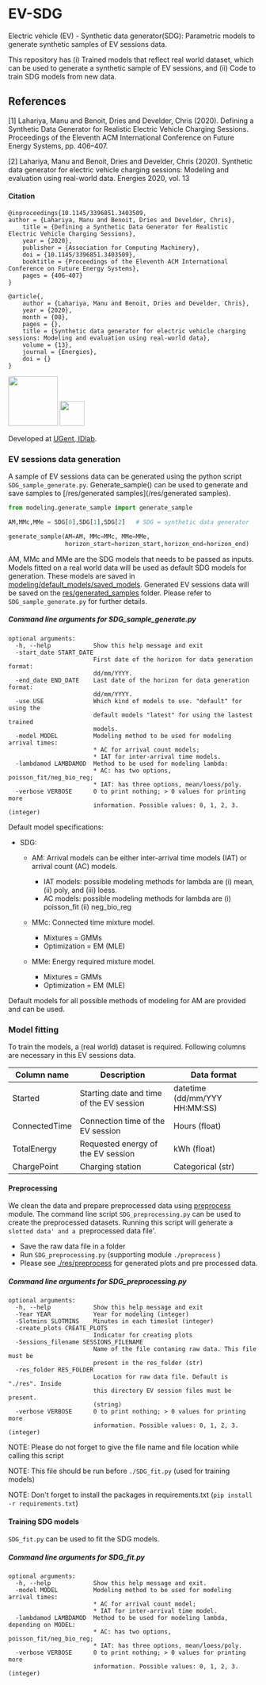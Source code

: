 # EV-SDG
Electric vehicle (EV) - Synthetic data generator(SDG): Parametric models to generate synthetic samples of EV sessions data.
 
This repository has
(i) Trained models that reflect real world dataset, which can be used to generate a synthetic sample of EV sessions, and
(ii) Code to train SDG models from new data.

## References
<a id="1">[1]</a> 
Lahariya, Manu and Benoit, Dries and Develder, Chris (2020). 
Defining a Synthetic Data Generator for Realistic Electric Vehicle Charging Sessions. 
Proceedings of the Eleventh ACM International Conference on Future Energy Systems, pp. 406–407.

<a id="1">[2]</a> 
Lahariya, Manu and Benoit, Dries and Develder, Chris (2020). 
Synthetic data generator for electric vehicle charging sessions: Modeling and evaluation using real-world data.
Energies 2020, vol. 13

#### Citation
```
@inproceedings{10.1145/3396851.3403509,
author = {Lahariya, Manu and Benoit, Dries and Develder, Chris},
    title = {Defining a Synthetic Data Generator for Realistic Electric Vehicle Charging Sessions},
    year = {2020},
    publisher = {Association for Computing Machinery},
    doi = {10.1145/3396851.3403509},
    booktitle = {Proceedings of the Eleventh ACM International Conference on Future Energy Systems},
    pages = {406–407}
}

@article{,
    author = {Lahariya, Manu and Benoit, Dries and Develder, Chris},
    year = {2020},
    month = {08},
    pages = {},
    title = {Synthetic data generator for electric vehicle charging sessions: Modeling and evaluation using real-world data},
    volume = {13},
    journal = {Energies},
    doi = {}
}
```
<img src="https://idlab.technology/assets/img/logo.jpg" width="100"> <img src="https://styleguide.ugent.be/files/uploads/logo_UGent_EN_RGB_2400_kleur_witbg.png" width="50">

Developed at [UGent, IDlab](https://www.ugent.be/ea/idlab/en). 



### EV sessions data generation
A sample of EV sessions data can be generated using the python script `SDG_sample_generate.py`. Generate_sample() can be used 
to generate and save samples to [/res/generated samples](/res/generated samples). 


```python
from modeling.generate_sample import generate_sample

AM,MMc,MMe = SDG[0],SDG[1],SDG[2]   # SDG = synthetic data generator

generate_sample(AM=AM, MMc=MMc, MMe=MMe,
                horizon_start=horizon_start,horizon_end=horizon_end)
```

AM, MMc and MMe are the SDG models that needs to be passed as inputs. 
Models fitted on a real world data will be used as default SDG models for generation.
These models are saved in [modeling/default_models/saved_models]([modeling/default_models/saved_models]). 
Generated EV sessions data will be saved on the [res/generated_samples]([res/generated_samples]) folder. Please refer to  `SDG_sample_generate.py` for further details. 

##### Command line arguments for SDG_sample_generate.py

```
optional arguments:
  -h, --help            Show this help message and exit
  -start_date START_DATE
                        First date of the horizon for data generation format:
                        dd/mm/YYYY.
  -end_date END_DATE    Last date of the horizon for data generation format:
                        dd/mm/YYYY.
  -use USE              Which kind of models to use. "default" for using the
                        default models "latest" for using the lastest trained
                        models.
  -model MODEL          Modeling method to be used for modeling arrival times:
                        * AC for arrival count models;
                        * IAT for inter-arrival time models.
  -lambdamod LAMBDAMOD  Method to be used for modeling lambda:
                        * AC: has two options, poisson_fit/neg_bio_reg;
                        * IAT: has three options, mean/loess/poly.
  -verbose VERBOSE      0 to print nothing; > 0 values for printing more
                        information. Possible values: 0, 1, 2, 3. (integer)

```


Default model specifications:

* SDG:
    * AM: Arrival models can be either inter-arrival time models (IAT) or arrival count (AC) models.
        * IAT models: possible modeling methods for lambda are (i) mean, (ii) poly, and (iii) loess.
        * AC models: possible modeling methods for lambda are (i) poisson_fit (ii) neg_bio_reg
        
    * MMc: Connected time mixture model.
        * Mixtures = GMMs
        * Optimization = EM (MLE)
    * MMe: Energy required mixture model.
        * Mixtures = GMMs
        * Optimization = EM (MLE)

Default models for all possible methods of modeling for AM are provided and can be used.

### Model fitting

To train the models, a (real world) dataset is required. Following columns are necessary in this EV sessions data.

Column name | Description | Data format
--- | --- | ---
Started | Starting date and time of the EV session | datetime (dd/mm/YYY HH:MM:SS)
ConnectedTime | Connection time of the EV session | Hours (float)
TotalEnergy | Requested energy of the EV session | kWh (float)
ChargePoint | Charging station | Categorical (str) 

#### Preprocessing

We clean the data and prepare preprocessed data using [preprocess](preprocess) module. 
The command line script `SDG_preprocessing.py` can be used to create the preprocessed datasets. 
Running this script will generate a `slotted data' and a `preprocessed data file'. 

* Save the raw data file in a folder
* Run `SDG_preprocessing.py` (supporting module `./preprocess` )
* Please see [./res/preprocess](./res/preprocess) for generated plots and pre processed data.

##### Command line arguments for SDG_preprocessing.py

```
optional arguments:
  -h, --help            Show this help message and exit
  -Year YEAR            Year for modeling (integer)
  -Slotmins SLOTMINS    Minutes in each timeslot (integer)
  -create_plots CREATE_PLOTS
                        Indicator for creating plots
  -Sessions_filename SESSIONS_FILENAME
                        Name of the file contaning raw data. This file must be
                        present in the res_folder (str)
  -res_folder RES_FOLDER
                        Location for raw data file. Default is "./res". Inside
                        this directory EV session files must be present. 
                        (string)
  -verbose VERBOSE      0 to print nothing; > 0 values for printing more
                        information. Possible values: 0, 1, 2, 3. (integer)
```
 
NOTE: Please do not forget to give the file name and file location while calling this script

NOTE: This file should be run before `./SDG_fit.py` (used for training models)

NOTE: Don't forget to install the packages in requirements.txt 
(`pip install -r requirements.txt`)
 
#### Training SDG models

`SDG_fit.py` can be used to fit the SDG models. 

##### Command line arguments for SDG_fit.py
```
optional arguments:
  -h, --help            Show this help message and exit.
  -model MODEL          Modeling method to be used for modeling arrival times:
                        * AC for arrival count model;
                        * IAT for inter-arrival time model.
  -lambdamod LAMBDAMOD  Method to be used for modeling lambda, depending on MODEL: 
                        * AC: has two options, poisson_fit/neg_bio_reg;
                        * IAT: has three options, mean/loess/poly.
  -verbose VERBOSE      0 to print nothing; > 0 values for printing more
                        information. Possible values: 0, 1, 2, 3. (integer)
```
